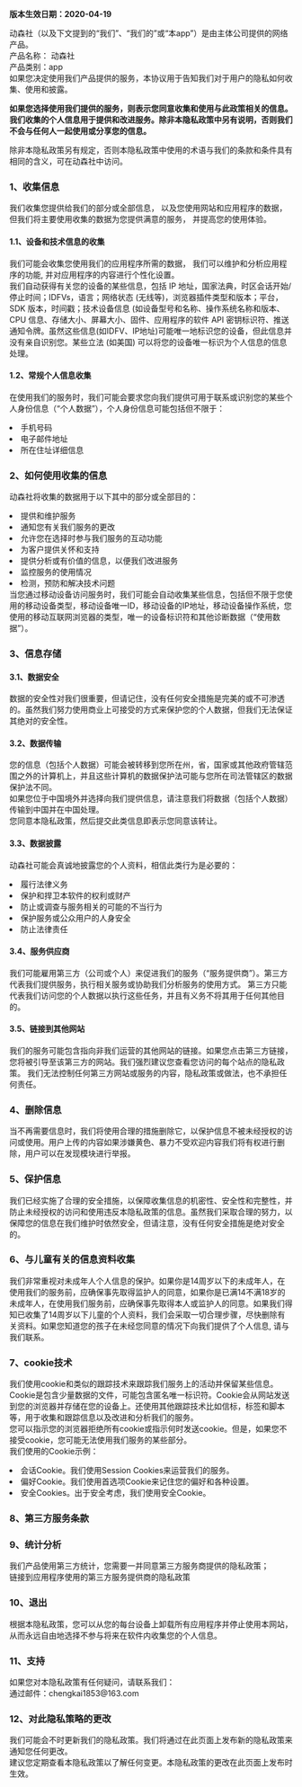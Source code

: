 <!--模板中文区开始-->
<p><strong>版本生效日期：2020-04-19</strong></p>
<p> 动森社（以及下文提到的“我们”、“我们的”或“本app”）是由主体公司提供的网络产品。
    </br>产品名称： 动森社    </br>产品类别：app        </br>如果您决定使用我们产品提供的服务，本协议用于告知我们对于用户的隐私如何收集、使用和披露。
    </br></p><p><strong>如果您选择使用我们提供的服务，则表示您同意收集和使用与此政策相关的信息。我们收集的个人信息用于提供和改进服务。除非本隐私政策中另有说明，否则我们不会与任何人一起使用或分享您的信息。</strong></p>
<p>除非本隐私政策另有规定，否则本隐私政策中使用的术语与我们的条款和条件具有相同的含义，可在动森社中访问。</p>
<h3 class="title-l1" >1、收集信息</h3>
<p class="g-para">我们收集您提供给我们的部分或全部信息， 以及您使用网站和应用程序的数据， 但我们将主要使用收集的数据为您提供满意的服务， 并提高您的使用体验。</p>
<h4 class="title-l1" >1.1、设备和技术信息的收集</h4>
<p>我们可能会收集您使用我们的应用程序所需的数据， 我们可以维护和分析应用程序的功能, 并对应用程序的内容进行个性化设置。
    </br>我们自动获得有关您的设备的某些信息，包括 IP 地址，国家法典，时区会话开始/停止时间；IDFVs，语言；网络状态 (无线等)，浏览器插件类型和版本；平台，SDK 版本，时间戳；技术设备信息 (如设备型号和名称、操作系统名称和版本、CPU 信息、存储大小、屏幕大小、固件、应用程序的软件 API 密钥标识符、推送通知令牌。虽然这些信息(如IDFV、IP地址)可能唯一地标识您的设备，但此信息并没有亲自识别您。某些立法 (如美国) 可以将您的设备唯一标识为个人信息的信息处理。</p>
<h4 class="title-l1" >1.2、常规个人信息收集</h4>
<p>在使用我们的服务时，我们可能会要求您向我们提供可用于联系或识别您的某些个人身份信息（“个人数据”），个人身份信息可能包括但不限于：</p>
<li>手机号码</li>
<li>电子邮件地址</li>
<li>所在住址详细信息</li>

<h3 class="title-l1" >2、如何使用收集的信息</h3>
<p> 动森社将收集的数据用于以下其中的部分或全部目的：</p>
<li>提供和维护服务</li>
<li>通知您有关我们服务的更改</li>
<li>允许您在选择时参与我们服务的互动功能</li>
<li>为客户提供关怀和支持</li>
<li>提供分析或有价值的信息，以便我们改进服务</li>
<li>监控服务的使用情况</li>
<li>检测，预防和解决技术问题</li>
当您通过移动设备访问服务时，我们可能会自动收集某些信息，包括但不限于您使用的移动设备类型，移动设备唯一ID，移动设备的IP地址，移动设备操作系统，您使用的移动互联网浏览器的类型，唯一的设备标识符和其他诊断数据（“使用数据”）。</p>


<h3 class="title-l1" >3、信息存储</h3>
<h4 class="title-l1" >3.1、数据安全</h4>
<p>数据的安全性对我们很重要，但请记住，没有任何安全措施是完美的或不可渗透的。虽然我们努力使用商业上可接受的方式来保护您的个人数据，但我们无法保证其绝对的安全性。</p>
<h4 class="title-l1" >3.2、数据传输</h4>
<p>您的信息（包括个人数据）可能会被转移到您所在州，省，国家或其他政府管辖范围之外的计算机上，并且这些计算机的数据保护法可能与您所在司法管辖区的数据保护法不同。
    </br>如果您位于中国境外并选择向我们提供信息，请注意我们将数据（包括个人数据）传输到中国并在中国处理。
    </br>您同意本隐私政策，然后提交此类信息即表示您同意该转让。
</p>
<h4 class="title-l1" >3.3、数据披露</h4>
<p> 动森社可能会真诚地披露您的个人资料，相信此类行为是必要的：
<li>履行法律义务</li>
<li>保护和捍卫本软件的权利或财产</li>
<li>防止或调查与服务相关的可能的不当行为</li>
<li>保护服务或公众用户的人身安全</li>
<li>防止法律责任</li></p>
<h4 class="title-l1" >3.4、服务供应商</h4>
<p>我们可能雇用第三方（公司或个人）来促进我们的服务（“服务提供商”）。第三方代表我们提供服务，执行相关服务或协助我们分析服务的使用方式。 第三方只能代表我们访问您的个人数据以执行这些任务，并且有义务不将其用于任何其他目的。</p>
<h4 class="title-l1" >3.5、链接到其他网站</h4>
<p>我们的服务可能包含指向非我们运营的其他网站的链接。如果您点击第三方链接，您将被引导至该第三方的网站。我们强烈建议您查看您访问的每个站点的隐私政策。
    我们无法控制任何第三方网站或服务的内容，隐私政策或做法，也不承担任何责任。</p>
<h3 class="title-l1" >4、删除信息</h3>
<p>当不再需要信息时，我们将使用合理的措施删除它，以保护信息不被未经授权的访问或使用。用户上传的内容如果涉嫌黄色、暴力不受欢迎内容我们将有权进行删除，用户可以在发现模块进行举报。</p>
<h3 class="title-l1" >5、保护信息</h3>
<p>我们已经实施了合理的安全措施，以保障收集信息的机密性、安全性和完整性，并防止未经授权的访问和使用违反本隐私政策的信息。虽然我们采取合理的努力，以保障您的信息在我们维护时依然安全，但请注意，没有任何安全措施是绝对安全的。
</p>
<h3 class="title-l1" >6、与儿童有关的信息资料收集</h3>
<p>我们非常重视对未成年人个人信息的保护。如果你是14周岁以下的未成年人，在使用我们的服务前，应确保事先取得监护人的同意，如果你是已满14不满18岁的未成年人，在使用我们服务前，应确保事先取得本人或监护人的同意。如果我们得知已收集了14周岁以下儿童的个人资料，我们会采取一切合理步骤，尽快删除有关资料。如果您知道您的孩子在未经您同意的情况下向我们提供了个人信息, 请与我们联系。</p>
<h3 class="title-l1" >7、cookie技术</h3>
<p>我们使用cookie和类似的跟踪技术来跟踪我们服务上的活动并保留某些信息。
    </br/>Cookie是包含少量数据的文件，可能包含匿名唯一标识符。Cookie会从网站发送到您的浏览器并存储在您的设备上。还使用其他跟踪技术比如信标，标签和脚本等，用于收集和跟踪信息以及改进和分析我们的服务。
    </br>您可以指示您的浏览器拒绝所有cookie或指示何时发送cookie。但是，如果您不接受cookie，您可能无法使用我们服务的某些部分。
    </br>我们使用的Cookie示例：
<li>会话Cookie。我们使用Session Cookies来运营我们的服务。</li>
<li>偏好Cookie。我们使用首选项Cookie来记住您的偏好和各种设置。</li>
<li>安全Cookies。出于安全考虑，我们使用安全Cookie。</li>

<h3 class="title-l1" >8、第三方服务条款</h3>


</p>

  </p>
<h3 class="title-l1" >9、统计分析</h3>
<p>我们产品使用第三方统计，您需要一并同意第三方服务商提供的隐私政策；
    </br>链接到应用程序使用的第三方服务提供商的隐私政策
    </p>
<h3 class="title-l1" >10、退出</h3>
<p>根据本隐私政策，您可以从您的每台设备上卸载所有应用程序并停止使用本网站，从而永远自由地选择不参与将来在软件内收集您的个人信息。</p>
<h3 class="title-l1" >11、支持</h3>
<p>如果您对本隐私政策有任何疑问，请联系我们：
    </br>通过邮件：chengkai1853@163.com    </br>
<h3 class="title-l1" >12、对此隐私策略的更改</h3>
<p>我们可能会不时更新我们的隐私政策。我们将通过在此页面上发布新的隐私政策来通知您任何更改。
    </br>建议您定期查看本隐私政策以了解任何变更。本隐私政策的更改在此页面上发布时生效。</p>

<!--中文区文字结束-->
